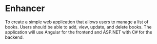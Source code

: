 # Enhancer
To create a simple web application that allows users to manage a list of books. Users should be  able to add, view, update, and delete books. The application will use Angular for the frontend  and ASP.NET with C# for the backend.
